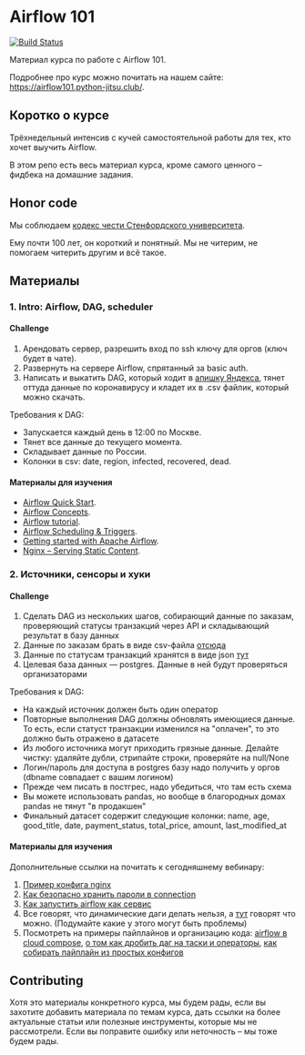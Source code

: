 # Airflow 101

[![Build Status](https://travis-ci.org/python-jitsu/airflow101.svg?branch=master)](https://travis-ci.org/python-jitsu/airflow101)

Материал курса по работе с Airflow 101.

Подробнее про курс можно почитать на нашем сайте: <https://airflow101.python-jitsu.club/>.

## Коротко о курсе

Трёхнедельный интенсив с кучей самостоятельной работы для тех, кто
хочет выучить Airflow.

В этом репо есть весь материал курса, кроме самого ценного – фидбека
на домашние задания.

## Honor code

Мы соблюдаем
[кодекс чести Стенфордского университета](https://communitystandards.stanford.edu/policies-and-guidance/honor-code).

Ему почти 100 лет, он короткий и понятный. Мы не читерим, не помогаем
читерить другим и всё такое.

## Материалы

### 1. Intro: Airflow, DAG, scheduler

#### Challenge

1. Арендовать сервер, разрешить вход по ssh ключу для оргов (ключ будет в чате).
1. Развернуть на сервере Airflow, спрятанный за basic auth.
1. Написать и выкатить DAG, который ходит в
  [апишку Яндекса](https://yastat.net/s3/milab/2020/covid19-stat/data/data_struct_10.json?v=timestamp),
  тянет оттуда данные по коронавирусу и кладет их в .csv файлик, который можно скачать.

Требования к DAG:

- Запускается каждый день в 12:00 по Москве.
- Тянет все данные до текущего момента.
- Складывает данные по России.
- Колонки в csv: date, region, infected, recovered, dead.

#### Материалы для изучения

- [Airflow Quick Start](https://airflow.apache.org/docs/stable/start.html).
- [Airflow Concepts](https://airflow.apache.org/docs/stable/concepts.html).
- [Airflow tutorial](https://airflow.apache.org/docs/stable/tutorial.html).
- [Airflow Scheduling & Triggers](https://airflow.apache.org/docs/stable/scheduler.html).
- [Getting started with Apache Airflow](https://towardsdatascience.com/getting-started-with-apache-airflow-df1aa77d7b1b).
- [Nginx – Serving Static Content](https://docs.nginx.com/nginx/admin-guide/web-server/serving-static-content/).

### 2. Источники, сенсоры и хуки

#### Challenge

1. Сделать DAG из нескольких шагов, собирающий данные по заказам, проверяющий статусы транзакций через API и складывающий результат в базу данных
1. Данные по заказам брать в виде csv-файла [отсюда](https://airflow101.python-jitsu.club/orders.csv)
1. Данные по статусам транзакций хранятся в виде json [тут](https://api.jsonbin.io/b/5ed7391379382f568bd22822)
1. Целевая база данных &mdash; postgres. Данные в ней будут проверяться организаторами

Требования к DAG:

- На каждый источник должен быть один оператор
- Повторные выполнения DAG должны обновлять имеющиеся данные. То есть, если статуст транзакции изменился на "оплачен", то это должно быть отражено в датасете
- Из любого источника могут приходить грязные данные. Делайте чистку: удаляйте дубли, стрипайте строки, проверяйте на null/None
- Логин/пароль для доступа в postgres базу надо получить у оргов (dbname совпадает с вашим логином)
- Прежде чем писать в постгрес, надо убедиться, что там есть схема
- Вы можете использовать pandas, но вообще в благородных домах pandas не тянут "в продакшен"
- Финальный датасет содержит следующие колонки: name, age, good_title, date, payment_status, total_price, amount, last_modified_at

#### Материалы для изучения

Дополнительные ссылки на почитать к сегодняшнему вебинару:
1. [Пример конфига nginx](https://airflow.apache.org/docs/stable/howto/run-behind-proxy.html)
2. [Как безопасно хранить пароли в connection](https://airflow.apache.org/docs/stable/howto/secure-connections.html)
3. [Как запустить airflow как сервис](https://airflow.apache.org/docs/stable/howto/run-with-systemd.html)
4. Все говорят, что динамические даги делать нельзя, а [тут](https://blog.pythian.com/creating-dynamic-tasks-using-apache-airflow/) говорят что можно. (Подумайте какие у этого могут быть проблемы)
5. Посмотреть на примеры пайплайнов и организацию кода: [airflow в cloud compose](https://blog.freetrade.io/how-we-simplified-our-data-pipeline-54f377fad3c), [о том как дробить даг на таски и операторы](https://gtoonstra.github.io/etl-with-airflow/platform.html), [как собирать пайплайн из простых конфигов](https://humansofdata.atlan.com/2018/08/airflow-meta-data-engineering-disha/)


## Contributing

Хотя это материалы конкретного курса, мы будем рады, если вы захотите добавить
материала по темам курса, дать ссылки на более актуальные статьи или полезные
инструменты, которые мы не рассмотрели. Если вы поправите ошибку или неточность –
мы тоже будем рады.
